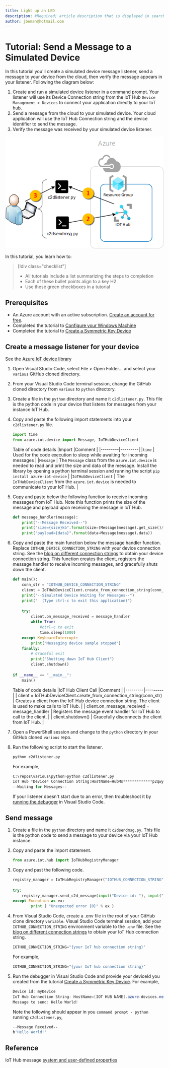 ```yaml
---
title: Light up an LED 
description: #Required; article description that is displayed in search results. 
author: jbeman@hotmail.com
---
```


# Tutorial: Send a Message to a Simulated Device

In this tutorial you'll create a simulated device message listener, send a message to your device from the cloud, then verify the message appears in your listener.  Following the diagram below:

1. Create and run a simulated device listener in a command prompt.  Your listener will use its Device Connection string from the IoT Hub `Device Management > Devices` to connect your application directly to your IoT hub.
1. Send a message from the cloud to your simulated device. Your cloud application will use the IoT Hub Connection string and the device identifier to send the message.
1. Verify the message was received by your simulated device listener.

![lnk_sendmessage]
<!-- 3. Tutorial outline 
Required. Use the format provided in the list below.
-->

In this tutorial, you learn how to:

> [!div class="checklist"]
> * All tutorials include a list summarizing the steps to completion
> * Each of these bullet points align to a key H2
> * Use these green checkboxes in a tutorial

## Prerequisites

- An Azure account with an active subscription. [Create an account for free](https://azure.microsoft.com/free/?WT.mc_id=A261C142F).
- Completed the tutorial to [Configure your Windows Machine](tutorial-configure.md)
- Completed the tutorial to [Create a Symmetric Key Device](tutorial-symmetrickeydevice.md)

## Create a message listener for your device

See the [Azure IoT device library](https://learn.microsoft.com/en-us/python/api/azure-iot-device/azure.iot.device?view=azure-python)

1. Open Visual Studio Code, select File > Open Folder... and select your `various` GitHub cloned directory.
1. From your Visual Studio Code terminal session, change the GitHub cloned directory from `various` to `python` directory.
1. Create a file in the `python` directory and name it `c2dlistener.py`.  This file is the python code in your device that listens for messages from your instance IoT Hub.
1. Copy and paste the following import statements into your `c2dlistener.py` file.

    ```python
    import time
    from azure.iot.device import Message, IoTHubDeviceClient
    ```

    Table of code details
    |Import  |Comment  |
    |---------|---------|
    |`time` |  Used for the code execution to sleep while awaiting for incoming messages |
    |`Message` | The `Message` class from the `azure.iot.device` is needed to read and print the size and data of the message. Install the library by opening a python terminal session and running the script `pip install azure-iot-device` |
    |`IoTHubDeviceClient` | The `IoTHubDeviceClient` from the `azure.iot.device` is needed to communicate to your IoT Hub. |

1. Copy and paste below the following function to receive incoming messages from IoT Hub. Note this function prints the size of the message and payload upon receiving the message in IoT Hub.

    ```python
    def message_handler(message):
        print("--Message Received--")
        print("size={size}kb".format(size=(Message(message).get_size()/1000)))
        print("payload={data}".format(data=Message(message).data))
    ```

1. Copy and paste the main function below the message handler function. Replace `IOTHUB_DEVICE_CONNECTION_STRING` with your device connection string. See the [blog on different connection strings](https://devblogs.microsoft.com/iotdev/understand-different-connection-strings-in-azure-iot-hub/) to obtain your device connection string. This function creates the client, registers the message handler to receive incoming messages, and gracefully shuts down the client.

    ```python
    def main():
        conn_str = "IOTHUB_DEVICE_CONNECTION_STRING"
        client = IoTHubDeviceClient.create_from_connection_string(conn_str)
        print("--Simulated Device Waiting for Messages--") 
        print("  (Type ctrl-c to exit this application)")
        
        try:
            client.on_message_received = message_handler
            while True:
                #ctrl-c to exit
                time.sleep(1000)
        except KeyboardInterrupt:
            print("Messaging device sample stopped")
        finally:
            # Graceful exit
            print("Shutting down IoT Hub Client")
            client.shutdown()
    
    if __name__ == "__main__":
        main()
    ```

    Table of code details
    |IoT Hub Client Call  |Comment  |
    |---------|---------|
    | client = IoTHubDeviceClient.create_from_connection_string(conn_str) | Creates a client from the IoT Hub device connection string. The client is used to make calls to IoT Hub. |
    | client.on_message_received = message_handler | Registers the message event handler for IoT Hub to call to the client. |
    | client.shutdown() | Gracefully disconnects the client from IoT Hub. |

1. Open a PowerShell session and change to the `python` directory in your GitHub cloned `various` repo.

1. Run the following script to start the listener.

    ```python
    python c2dlistener.py
    ```

    For example,

    ```python
    C:\repos\various\python>python c2dlistener.py
    IoT Hub *Device* Connection String:HostName=HubMs*************p2qwy.azure-devices.net;DeviceId=myDevice;SharedAccessKey=8Ir*************tZUkg=
    --Waiting for Messages--
    ```

    If your listener doesn't start due to an error, then troubleshoot it by [running the debugger](https://code.visualstudio.com/docs/python/python-tutorial#_configure-and-run-the-debugger) in Visual Studio Code.

## Send message

1. Create a file in the `python` directory and name it `c2dsendmsg.py`.  This file is the python code to send a message to your device via your IoT Hub instance.
1. Copy and paste the import statement.

    ```python
    from azure.iot.hub import IoTHubRegistryManager
    ```

1. Copy and past the following code.

    ```python
    registry_manager = IoTHubRegistryManager("IOTHUB_CONNECTION_STRING")
    
    try:
        registry_manager.send_c2d_message(input("Device id: "), input("Message to send: "), {})
    except Exception as ex:
            print ( "Unexpected error {0}" % ex )
    ```

1. From Visual Studio Code, create a .env file in the root of your GitHub clone directory `variable`. Visual Studio Code terminal session, add your `IOTHUB_CONNECTION_STRING` environment variable to the `.env` file. See the [blog on different connection strings](https://devblogs.microsoft.com/iotdev/understand-different-connection-strings-in-azure-iot-hub/) to obtain your IoT Hub connection string.

    ```powershell
    IOTHUB_CONNECTION_STRING="{your IoT hub connection string}"
    ```

    For example,
    ```powershell
    IOTHUB_CONNECTION_STRING="{your IoT hub connection string}"
    ```

1. Run the debugger in Visual Studio Code and provide your deviceId you created from the tutorial [Create a Symmetric Key Device](tutorial-symmetrickeydevice.md). For example,

    ```powershell
    Device id: myDevice
    IoT Hub Connection String: HostName=[IOT HUB NAME].azure-devices.net;SharedAccessKeyName=service;SharedAccessKey=[SHARED ACCESS KEY]
    Message to send: Hello World!
    ```

    Note the following should appear in you `command prompt - python` running `c2dlistener.py`,

    ```powershell
    --Message Received--
    b'Hello World!'
    ```

## Reference

IoT Hub message [system and user-defined properties](https://learn.microsoft.com/azure/iot-hub/iot-hub-devguide-messages-construct#system-properties-of-d2c-iot-hub-messages)

<!--images-->

[lnk_sendmessage]: media/tutorial-cloudtodevicemsg/simulatedmessage.png
